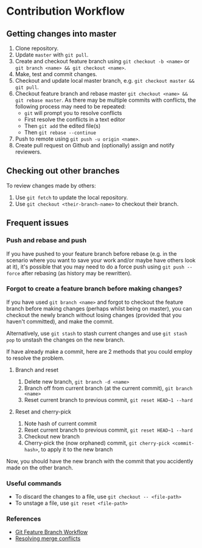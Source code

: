 # Contribution Workflow

## Getting changes into master
1. Clone repository.
1. Update `master` with `git pull`.
1. Create and checkout feature branch using `git checkout -b <name>` or `git branch <name> && git checkout <name>`.
1. Make, test and commit changes.
1. Checkout and update local master branch, e.g. `git checkout master && git pull`.
1. Checkout feature branch and rebase master `git checkout <name> && git rebase master`. 
    As there may be multiple commits with conflicts, the following process may need to be repeated:
    - `git` will prompt you to resolve conflicts
    - First resolve the conflicts in a text editor
    - Then `git add` the edited file(s)
    - Then `git rebase --continue`
1. Push to remote using `git push -u origin <name>`.
1. Create pull request on Github and (optionally) assign and notify reviewers.

## Checking out other branches
To review changes made by others:
1. Use `git fetch` to update the local repository. 
1. Use `git checkout <their-branch-name>` to checkout their branch.

## Frequent issues

### Push and rebase and push
If you have pushed to your feature branch before rebase (e.g. in the scenario where you want to save your work and/or maybe have others look at it), it's possible that you may need to do a force push using `git push --force` after rebasing (as history may be rewritten). 

### Forgot to create a feature branch before making changes?
If you have used `git branch <name>` and forgot to checkout the feature branch before making changes (perhaps whilst being on master),
you can checkout the newly branch without losing changes (provided that you haven't committed), and make the commit. 

Alternatively, use `git stash` to stash current changes and use `git stash pop` to unstash the changes on the new branch. 

If have already make a commit, here are 2 methods that you could employ to resolve the problem. 
1. Branch and reset
    1. Delete new branch, `git branch -d <name>`
    1. Branch off from current branch (at the current commit), `git branch <name>`
    1. Reset current branch to previous commit, `git reset HEAD~1 --hard`

2. Reset and cherry-pick
    1. Note hash of current commit
    1. Reset current branch to previous commit, `git reset HEAD~1 --hard`
    1. Checkout new branch
    1. Cherry-pick the (now orphaned) commit, `git cherry-pick <commit-hash>`, to apply it to the new branch

Now, you should have the new branch with the commit that you accidently made on the other branch. 

### Useful commands
- To discard the changes to a file, use `git checkout -- <file-path>`
- To unstage a file, use `git reset <file-path>`

### References
- [Git Feature Branch Workflow](https://www.atlassian.com/git/tutorials/comparing-workflows/feature-branch-workflow)
- [Resolving merge conflicts](https://help.github.com/articles/resolving-merge-conflicts-after-a-git-rebase/)

